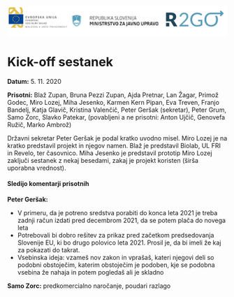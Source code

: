 ![](logos.png)

# Kick-off sestanek

**Datum:** 5. 11. 2020

**Prisotni:** Blaž Zupan, Bruna Pezzi Zupan, Ajda Pretnar, Lan Žagar, Primož Godec, Miro Lozej, Miha Jesenko, Karmen Kern Pipan, Eva Treven, Franjo Bandelj, Katja Glavič, Kristina Valenčič, Peter Geršak (sekretar), Peter Grum, Samo Zorc, Slavko Patekar, (povabljeni a ne prisotni: Anton Ujčič, Genovefa Ružič, Marko Ambrož)

Državni sekretar Peter Geršak je podal kratko uvodno misel.
Miro Lozej je na kratko predstavil projekt in njegov namen.
Blaž je predstavil Biolab, UL FRI in Revelo, ter časovnico.
Miha Jesenko je predstavil prototip
Miro Lozej zaključi sestanek z nekaj besedami, zakaj je projekt koristen (širša uporabna vrednost). 

#### Sledijo komentarji prisotnih

**Peter Geršak:**

- V primeru, da je potreno sredstva porabiti do konca leta 2021 je treba zadnji račun izdati pred decembrom 2021, da se potem plača do novega leta
- Potrebovali bi dobro rešitev za prikaz pred začetkom predsedovanja Slovenije EU, ki bo drugo polovico leta 2021. Prosil je, da bi imeli že kaj za pokazati do takrat.
- Vsebinska ideja: vzameš nov zakon in vprašaš, kateri njegovi deli so podobni obstoječim, katerim obstoječim je podoben, kje se podobna vsebina že nahaja in potem pogledaš ali je skladno

**Samo Zorc:** predkomercialno naročanje, poudari razlago
